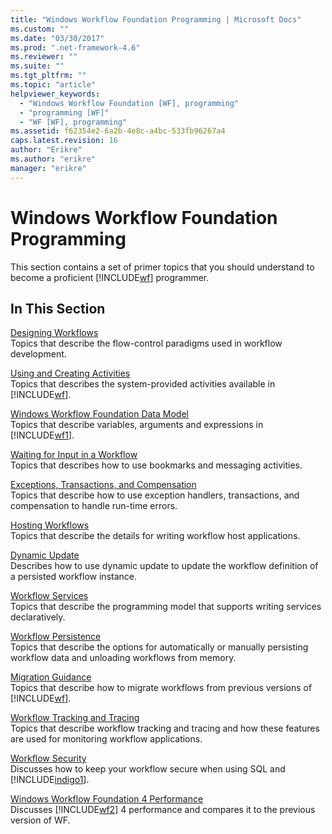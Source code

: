 ```yaml
---
title: "Windows Workflow Foundation Programming | Microsoft Docs"
ms.custom: ""
ms.date: "03/30/2017"
ms.prod: ".net-framework-4.6"
ms.reviewer: ""
ms.suite: ""
ms.tgt_pltfrm: ""
ms.topic: "article"
helpviewer_keywords: 
  - "Windows Workflow Foundation [WF], programming"
  - "programming [WF]"
  - "WF [WF], programming"
ms.assetid: f62354e2-6a2b-4e8c-a4bc-533fb96267a4
caps.latest.revision: 16
author: "Erikre"
ms.author: "erikre"
manager: "erikre"
---
```

# Windows Workflow Foundation Programming
This section contains a set of primer topics that you should understand to become a proficient [!INCLUDE[wf](../../../includes/wf-md.md)] programmer.  
  
## In This Section  
 [Designing Workflows](../../../docs/framework/windows-workflow-foundation/designing-workflows.md)  
 Topics that describe the flow-control paradigms used in workflow development.  
  
 [Using and Creating Activities](../../../docs/framework/windows-workflow-foundation/using-and-creating-activities.md)  
 Topics that describes the system-provided activities available in [!INCLUDE[wf](../../../includes/wf-md.md)].  
  
 [Windows Workflow Foundation Data Model](../../../docs/framework/windows-workflow-foundation/data-model.md)  
 Topics that describe variables, arguments and expressions in [!INCLUDE[wf1](../../../includes/wf1-md.md)].  
  
 [Waiting for Input in a Workflow](../../../docs/framework/windows-workflow-foundation/waiting-for-input-in-a-workflow.md)  
 Topics that describes how to use bookmarks and messaging activities.  
  
 [Exceptions, Transactions, and Compensation](../../../docs/framework/windows-workflow-foundation/exceptions-transactions-and-compensation.md)  
 Topics that describe how to use exception handlers, transactions, and compensation to handle run-time errors.  
  
 [Hosting Workflows](../../../docs/framework/windows-workflow-foundation/hosting-workflows.md)  
 Topics that describe the details for writing workflow host applications.  
  
 [Dynamic Update](../../../docs/framework/windows-workflow-foundation/dynamic-update.md)  
 Describes how to use dynamic update to update the workflow definition of a persisted workflow instance.  
  
 [Workflow Services](../../../docs/framework/wcf/feature-details/workflow-services.md)  
 Topics that describe the programming model that supports writing services declaratively.  
  
 [Workflow Persistence](../../../docs/framework/windows-workflow-foundation/workflow-persistence.md)  
 Topics that describe the options for automatically or manually persisting workflow data and unloading workflows from memory.  
  
 [Migration Guidance](../../../docs/framework/windows-workflow-foundation/migration-guidance.md)  
 Topics that describe how to migrate workflows from previous versions of [!INCLUDE[wf](../../../includes/wf-md.md)].  
  
 [Workflow Tracking and Tracing](../../../docs/framework/windows-workflow-foundation/workflow-tracking-and-tracing.md)  
 Topics that describe workflow tracking and tracing and how these features are used for monitoring workflow applications.  
  
 [Workflow Security](../../../docs/framework/windows-workflow-foundation/workflow-security.md)  
 Discusses how to keep your workflow secure when using SQL and [!INCLUDE[indigo1](../../../includes/indigo1-md.md)].  
  
 [Windows Workflow Foundation 4 Performance](../../../docs/framework/windows-workflow-foundation/performance.md)  
 Discusses [!INCLUDE[wf2](../../../includes/wf2-md.md)] 4 performance and compares it to the previous version of WF.